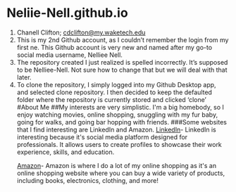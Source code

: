 # Neliie-Nell.github.io

1. Chanell Clifton; cdclifton@my.waketech.edu
2. This is my 2nd Github account, as I couldn’t remember the login from my first ne. This Github account is very new and named after my go-to social media username, Nelliee Nell.
3. The repository created I just realized is spelled incorrectly. It’s supposed to be Nelliee-Nell. Not sure how to change that but we will deal with that later.
4. To clone the repository, I simply logged into my Github Desktop app, and selected clone repository. I then decided to keep the defaulted folder where the repository is currently stored and clicked ‘clone’
   #About Me
   ##My interests are very simplistic. I'm a big homebody, so I enjoy watching movies, online shopping, snuggling with my fur baby, going for walks, and going bar hopping with friends.
   ###Some websites that I find interesting are LinkedIn and Amazon.
   [LinkedIn](https://www.linkedin.com/feed/)- LinkedIn is interesting because it's social media platform designed for professionals. It allows users to create profiles to showcase their work experience, skills, and education.
   >
   [Amazon](https://www.amazon.com/)- Amazon is where I do a lot of my online shopping as it's an online shopping website where you can buy a wide variety of products, including books, electronics, clothing, and more!
